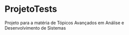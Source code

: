 # ProjetoTests
 Projeto para a matéria de Tópicos Avançados em Análise e Desenvolvimento de Sistemas

